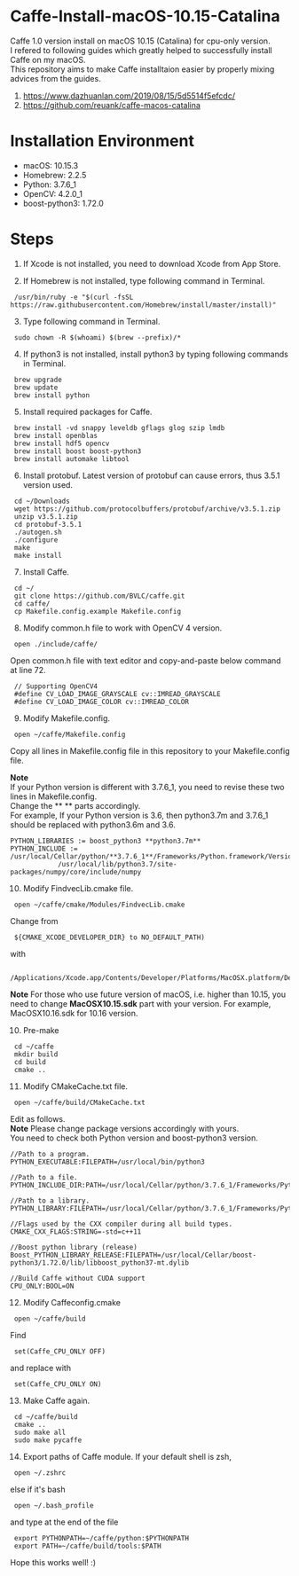# Caffe-Install-macOS-10.15-Catalina
Caffe 1.0 version install on macOS 10.15 (Catalina) for cpu-only version.  
I refered to following guides which greatly helped to successfully install Caffe on my macOS.  
This repository aims to make Caffe installtaion easier by properly mixing advices from the guides.  

1. https://www.dazhuanlan.com/2019/08/15/5d5514f5efcdc/
2. https://github.com/reuank/caffe-macos-catalina

# Installation Environment
- macOS: 10.15.3
- Homebrew: 2.2.5
- Python: 3.7.6_1
- OpenCV: 4.2.0_1
- boost-python3: 1.72.0

# Steps
1. If Xcode is not installed, you need to download Xcode from App Store.

2. If Homebrew is not installed, type following command in Terminal.
```
 /usr/bin/ruby -e "$(curl -fsSL https://raw.githubusercontent.com/Homebrew/install/master/install)"
```
 
3. Type following command in Terminal.
```
 sudo chown -R $(whoami) $(brew --prefix)/*
```
 
4. If python3 is not installed, install python3 by typing following commands in Terminal.
```
 brew upgrade
 brew update
 brew install python
```

5. Install required packages for Caffe.
```
 brew install -vd snappy leveldb gflags glog szip lmdb
 brew install openblas
 brew install hdf5 opencv
 brew install boost boost-python3
 brew install automake libtool
```
 
6. Install protobuf. Latest version of protobuf can cause errors, thus 3.5.1 version used.
```
 cd ~/Downloads 
 wget https://github.com/protocolbuffers/protobuf/archive/v3.5.1.zip
 unzip v3.5.1.zip
 cd protobuf-3.5.1
 ./autogen.sh
 ./configure
 make
 make install
```

7. Install Caffe.
```
 cd ~/
 git clone https://github.com/BVLC/caffe.git
 cd caffe/
 cp Makefile.config.example Makefile.config
```

8. Modify common.h file to work with OpenCV 4 version.
```
 open ./include/caffe/
```
 
Open common.h file with text editor and copy-and-paste below command at line 72.
```
 // Supporting OpenCV4
 #define CV_LOAD_IMAGE_GRAYSCALE cv::IMREAD_GRAYSCALE
 #define CV_LOAD_IMAGE_COLOR cv::IMREAD_COLOR
```
 
9. Modify Makefile.config.
```
 open ~/caffe/Makefile.config
```

Copy all lines in Makefile.config file in this repository to your Makefile.config file.  

**Note**  
If your Python version is different with 3.7.6_1, you need to revise these two lines in Makefile.config.  
Change the ** ** parts accordingly.  
For example, If your Python version is 3.6, then python3.7m and 3.7.6_1 should be replaced with python3.6m and 3.6.  

```
PYTHON_LIBRARIES := boost_python3 **python3.7m**
PYTHON_INCLUDE := /usr/local/Cellar/python/**3.7.6_1**/Frameworks/Python.framework/Versions/3.7/include/python3.7m 
			/usr/local/lib/python3.7/site-packages/numpy/core/include/numpy
```

10. Modify FindvecLib.cmake file.
```
 open ~/caffe/cmake/Modules/FindvecLib.cmake
```
Change from 
```
 ${CMAKE_XCODE_DEVELOPER_DIR} to NO_DEFAULT_PATH)
```
with
```
 /Applications/Xcode.app/Contents/Developer/Platforms/MacOSX.platform/Developer/SDKs/MacOSX10.15.sdk/System/Library/Frameworks/Accelerate.framework/Versions/Current/Frameworks/vecLib.framework/Headers/
```
**Note**
For those who use future version of macOS, i.e. higher than 10.15, you need to change **MacOSX10.15.sdk** part with your version. For example, MacOSX10.16.sdk for 10.16 version.  

10. Pre-make
```
 cd ~/caffe
 mkdir build
 cd build
 cmake ..
```

11. Modify CMakeCache.txt file.  
```
 open ~/caffe/build/CMakeCache.txt
```
Edit as follows.  
**Note** Please change package versions accordingly with yours.  
You need to check both Python version and boost-python3 version.
```
//Path to a program.
PYTHON_EXECUTABLE:FILEPATH=/usr/local/bin/python3

//Path to a file.
PYTHON_INCLUDE_DIR:PATH=/usr/local/Cellar/python/3.7.6_1/Frameworks/Python.framework/Versions/3.7/include/python3.7m

//Path to a library.
PYTHON_LIBRARY:FILEPATH=/usr/local/Cellar/python/3.7.6_1/Frameworks/Python.framework/Versions/3.7/lib/libpython3.7m.dylib

//Flags used by the CXX compiler during all build types.
CMAKE_CXX_FLAGS:STRING=-std=c++11
  
//Boost python library (release)
Boost_PYTHON_LIBRARY_RELEASE:FILEPATH=/usr/local/Cellar/boost-python3/1.72.0/lib/libboost_python37-mt.dylib
  
//Build Caffe without CUDA support
CPU_ONLY:BOOL=ON
```

12. Modify Caffeconfig.cmake
```
 open ~/caffe/build
```

Find
```
 set(Caffe_CPU_ONLY OFF)
```
and replace with
```
 set(Caffe_CPU_ONLY ON)
```

13. Make Caffe again.
```
 cd ~/caffe/build
 cmake ..
 sudo make all
 sudo make pycaffe
```

14. Export paths of Caffe module.
If your default shell is zsh,
```
 open ~/.zshrc
```

else if it's bash
```
 open ~/.bash_profile
```

and type at the end of the file
```
 export PYTHONPATH=~/caffe/python:$PYTHONPATH
 export PATH=~/caffe/build/tools:$PATH
```

Hope this works well! :)

